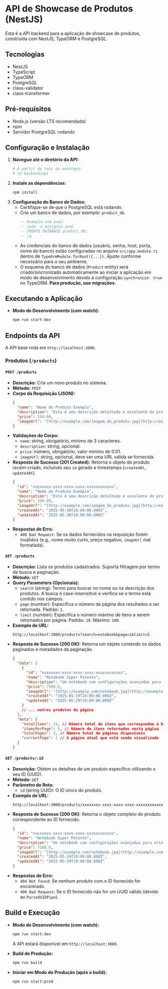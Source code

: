 # API de Showcase de Produtos (NestJS)

Esta é a API backend para a aplicação de showcase de produtos, construída com NestJS, TypeORM e PostgreSQL.

## Tecnologias

- NestJS
- TypeScript
- TypeORM
- PostgreSQL
- class-validator
- class-transformer

## Pré-requisitos

- Node.js (versão LTS recomendada)
- npm
- Servidor PostgreSQL rodando

## Configuração e Instalação

1.  **Navegue até o diretório da API:**
    ```bash
    # A partir da raiz do monorepo:
    # cd backend/api
    ```
2.  **Instale as dependências:**
    ```bash
    npm install
    ```
3.  **Configuração do Banco de Dados:**
    - Certifique-se de que o PostgreSQL está rodando.
    - Crie um banco de dados, por exemplo: `product_db`.
      ```sql
      -- Exemplo com psql:
      -- sudo -u postgres psql
      -- CREATE DATABASE product_db;
      -- \q
      ```
    - As credenciais do banco de dados (usuário, senha, host, porta, nome do banco) estão configuradas no arquivo `src/app.module.ts` dentro de `TypeOrmModule.forRoot({...})`. Ajuste conforme necessário para o seu ambiente.
    - O esquema do banco de dados (`Product` entity) será criado/sincronizado automaticamente ao iniciar a aplicação em modo de desenvolvimento devido à configuração `synchronize: true` no TypeORM. **Para produção, use migrações.**

## Executando a Aplicação

- **Modo de Desenvolvimento (com watch):**
  ```bash
  npm run start:dev
  ```

## Endpoints da API

A API base roda em `http://localhost:3000`.

### Produtos (`/products`)

#### `POST /products`

- **Descrição:** Cria um novo produto no sistema.
- **Método:** `POST`
- **Corpo da Requisição (JSON):**
  ```json
  {
    "name": "Nome do Produto Exemplo",
    "description": "Esta é uma descrição detalhada e excelente do produto.",
    "price": 199.99,
    "imageUrl": "[http://example.com/imagem_do_produto.jpg](http://example.com/imagem_do_produto.jpg)" // Este campo é opcional
  }
  ```
- **Validações do Corpo:**
  - `name`: string, obrigatório, mínimo de 3 caracteres.
  - `description`: string, opcional.
  - `price`: número, obrigatório, valor mínimo de 0.01.
  - `imageUrl`: string, opcional, deve ser uma URL válida se fornecida.
- **Resposta de Sucesso (201 Created):**
  Retorna o objeto do produto recém-criado, incluindo seu `id` gerado e timestamps (`createdAt`, `updatedAt`).
  ```json
  {
    "id": "xxxxxxxx-xxxx-xxxx-xxxx-xxxxxxxxxxxx",
    "name": "Nome do Produto Exemplo",
    "description": "Esta é uma descrição detalhada e excelente do produto.",
    "price": 199.99,
    "imageUrl": "[http://example.com/imagem_do_produto.jpg](http://example.com/imagem_do_produto.jpg)",
    "createdAt": "2025-05-30T18:00:00.000Z",
    "updatedAt": "2025-05-30T18:00:00.000Z"
  }
  ```
- **Respostas de Erro:**
  - `400 Bad Request`: Se os dados fornecidos na requisição forem inválidos (e.g., nome muito curto, preço negativo, `imageUrl` mal formatada).

#### `GET /products`

- **Descrição:** Lista os produtos cadastrados. Suporta filtragem por termo de busca e paginação.
- **Método:** `GET`
- **Query Parameters (Opcionais):**
  - `search` (string): Termo para buscar no nome ou na descrição dos produtos. A busca é case-insensitive e verifica se o termo está contido nos campos.
  - `page` (number): Especifica o número da página dos resultados a ser retornada. Padrão: `1`.
  - `limit` (number): Especifica o número máximo de itens a serem retornados por página. Padrão: `10`. Máximo: `100`.
- **Exemplo de URL:**
  ```
  http://localhost:3000/products?search=notebook&page=1&limit=5
  ```
- **Resposta de Sucesso (200 OK):**
  Retorna um objeto contendo os dados paginados e metadados da paginação.
  ```json
  {
    "data": [
      {
        "id": "xxxxxxxx-xxxx-xxxx-xxxx-xxxxxxxxxxxx",
        "name": "Notebook Super Potente",
        "description": "Um notebook com configurações avançadas para alto desempenho.",
        "price": 7500.0,
        "imageUrl": "[http://example.com/notebook.jpg](http://example.com/notebook.jpg)",
        "createdAt": "2025-05-29T10:00:00.000Z",
        "updatedAt": "2025-05-29T10:00:00.000Z"
      }
      // ... outros produtos da página
    ],
    "meta": {
      "totalItems": 15, // Número total de itens que correspondem à busca (se houver)
      "itemsPerPage": 5, // Número de itens retornados nesta página
      "totalPages": 3, // Número total de páginas disponíveis
      "currentPage": 1 // A página atual que está sendo visualizada
    }
  }
  ```

#### `GET /products/:id`

- **Descrição:** Obtém os detalhes de um produto específico utilizando o seu ID (UUID).
- **Método:** `GET`
- **Parâmetro de Rota:**
  - `id` (string UUID): O ID único do produto.
- **Exemplo de URL:**
  ```
  http://localhost:3000/products/xxxxxxxx-xxxx-xxxx-xxxx-xxxxxxxxxxxx
  ```
- **Resposta de Sucesso (200 OK):**
  Retorna o objeto completo do produto correspondente ao ID fornecido.
  ```json
  {
    "id": "xxxxxxxx-xxxx-xxxx-xxxx-xxxxxxxxxxxx",
    "name": "Notebook Super Potente",
    "description": "Um notebook com configurações avançadas para alto desempenho.",
    "price": 7500.0,
    "imageUrl": "[http://example.com/notebook.jpg](http://example.com/notebook.jpg)",
    "createdAt": "2025-05-29T10:00:00.000Z",
    "updatedAt": "2025-05-29T10:00:00.000Z"
  }
  ```
- **Respostas de Erro:**
  - `404 Not Found`: Se nenhum produto com o ID fornecido for encontrado.
  - `400 Bad Request`: Se o ID fornecido não for um UUID válido (devido ao `ParseUUIDPipe`).

## Build e Execução

- **Modo de Desenvolvimento (com watch):**

  ```bash
  npm run start:dev
  ```

  A API estará disponível em `http://localhost:3000`.

- **Build de Produção:**

  ```bash
  npm run build
  ```

- **Iniciar em Modo de Produção (após o build):**
  ```bash
  npm run start:prod
  ```
